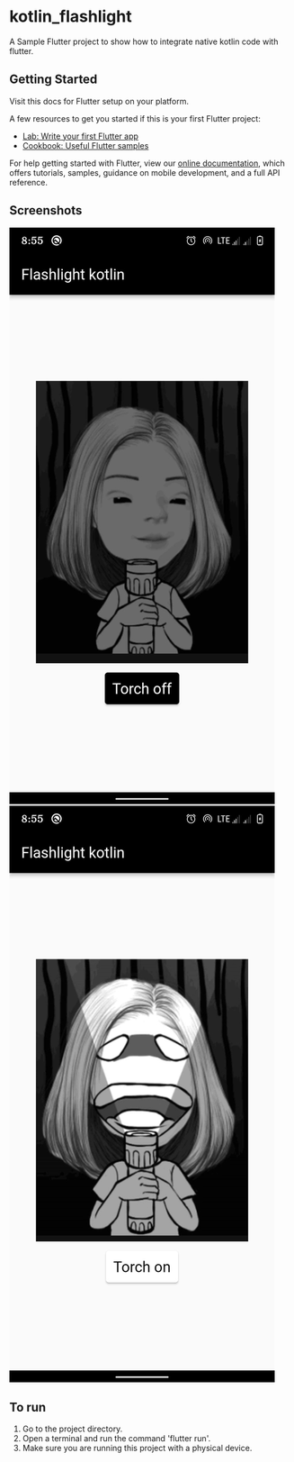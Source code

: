 # kotlin_flashlight

A Sample Flutter project to show how to integrate native kotlin code with flutter.

## Getting Started

Visit this docs for Flutter setup on your platform.

A few resources to get you started if this is your first Flutter project:

- [Lab: Write your first Flutter app](https://flutter.dev/docs/get-started/codelab)
- [Cookbook: Useful Flutter samples](https://flutter.dev/docs/cookbook)

For help getting started with Flutter, view our
[online documentation](https://flutter.dev/docs), which offers tutorials,
samples, guidance on mobile development, and a full API reference.

## Screenshots

![Screenshot](screenshots/image1.JPG)
![Screenshot](screenshots/image2.JPG)

## To run

1. Go to the project directory.
2. Open a terminal and run the command 'flutter run'.
3. Make sure you are running this project with a physical device.
